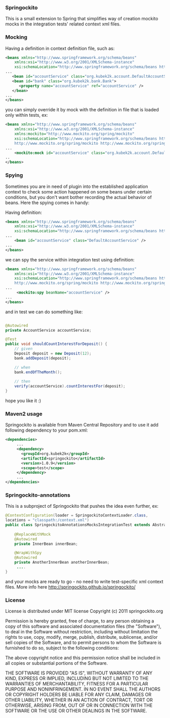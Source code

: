 ### Springockito

This is a small extension to Spring that simplifies way of creation mockito mocks in the integration tests' related context xml files.

### Mocking

Having a definition in context definition file, such as:
```xml
<beans xmlns="http://www.springframework.org/schema/beans"
    xmlns:xsi="http://www.w3.org/2001/XMLSchema-instance"
    xsi:schemaLocation="http://www.springframework.org/schema/beans http://www.springframework.org/schema/beans/spring-beans-3.0.xsd">
...
   <bean id="accountService" class="org.kubek2k.account.DefaultAccountService" />
   <bean id="bank" class="org.kubek2k.bank.Bank">
      <property name="accountService" ref="accountService" />
   </bean>
...
</beans>
```

you can simply override it by mock with the definition in file that is loaded only within tests, ex:
```xml
<beans xmlns="http://www.springframework.org/schema/beans"
    xmlns:xsi="http://www.w3.org/2001/XMLSchema-instance"
    xmlns:mockito="http://www.mockito.org/spring/mockito"
    xsi:schemaLocation="http://www.springframework.org/schema/beans http://www.springframework.org/schema/beans/spring-beans-3.0.xsd
    http://www.mockito.org/spring/mockito http://www.mockito.org/spring/mockito.xsd">
...
    <mockito:mock id="accountService" class="org.kubek2k.account.DefaultAccountService" />
..
</beans>
```

### Spying

Sometimes you are in need of plugin into the established application context to check some action happened on some beans under certain conditions, but you don't want bother recording the actual behavior of beans. Here the spying comes in handy:

Having definition:

```xml
<beans xmlns="http://www.springframework.org/schema/beans"
    xmlns:xsi="http://www.w3.org/2001/XMLSchema-instance"
    xsi:schemaLocation="http://www.springframework.org/schema/beans http://www.springframework.org/schema/beans/spring-beans-3.0.xsd">
...
    <bean id="accountService" class="DefaultAccountService" />
...
</beans>
```

we can spy the service within integration test using definition:
```xml
<beans xmlns="http://www.springframework.org/schema/beans"
    xmlns:xsi="http://www.w3.org/2001/XMLSchema-instance"
    xsi:schemaLocation="http://www.springframework.org/schema/beans http://www.springframework.org/schema/beans/spring-beans-3.0.xsd
    http://www.mockito.org/spring/mockito http://www.mockito.org/spring/mockito.xsd">
...
     <mockito:spy beanName="accountService" />
...
</beans>
```

and in test we can do something like:

```java

@Autowired
private AccountService accountService;

@Test
public void shouldCountInterestForDeposit() {
    // given
    Deposit deposit = new Deposit(12);
    bank.addDeposit(deposit);

    // when
    bank.endOfTheMonth();
    
    // then
    verify(accountService).countInterestFor(deposit);
}

```

hope you like it :)


### Maven2 usage

Springockito is available from Maven Central Repository and to use it add following dependency to your pom.xml:

```xml
<dependencies>
     ...
     <dependency>
       <groupId>org.kubek2k</groupId>
       <artifactId>springockito</artifactId>
       <version>1.0.9</version>
       <scope>test</scope>
     </dependency>
     ...
</dependencies>
```

### Springockito-annotations
This is a subproject of Springockito that pushes the idea even further, ex:
```java
@ContextConfiguration(loader = SpringockitoContextLoader.class,
locations = "classpath:/context.xml")
public class SpringockitoAnnotationsMocksIntegrationTest extends AbstractJUnit4SpringContextTests {
    
    @ReplaceWithMock
    @Autowired
    private InnerBean innerBean;

    @WrapWithSpy
    @Autowired
    private AnotherInnerBean anotherInnerBean;
     ....
}
```
and your mocks are ready to go - no need to write test-specific xml context files. More info here http://springockito.github.io/springockito/


### License
License is distributed under MIT license
Copyright (c) 2011 springockito.org

Permission is hereby granted, free of charge, to any person obtaining a copy of this software and associated documentation files (the "Software"), to deal in the Software without restriction, including without limitation the rights to use, copy, modify, merge, publish, distribute, sublicense, and/or sell copies of the Software, and to permit persons to whom the Software is furnished to do so, subject to the following conditions:

The above copyright notice and this permission notice shall be included in all copies or substantial portions of the Software.

THE SOFTWARE IS PROVIDED "AS IS", WITHOUT WARRANTY OF ANY KIND, EXPRESS OR IMPLIED, INCLUDING BUT NOT LIMITED TO THE WARRANTIES OF MERCHANTABILITY, FITNESS FOR A PARTICULAR PURPOSE AND NONINFRINGEMENT. IN NO EVENT SHALL THE AUTHORS OR COPYRIGHT HOLDERS BE LIABLE FOR ANY CLAIM, DAMAGES OR OTHER LIABILITY, WHETHER IN AN ACTION OF CONTRACT, TORT OR OTHERWISE, ARISING FROM, OUT OF OR IN CONNECTION WITH THE SOFTWARE OR THE USE OR OTHER DEALINGS IN THE SOFTWARE.
